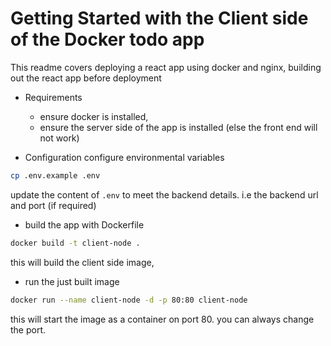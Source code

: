 # Getting Started with the Client side of the Docker todo app

This readme covers deploying a react app using docker and nginx, building out the react app before deployment

- Requirements
    - ensure docker is installed, 
    - ensure the server side of the app is installed (else the front end will not work)

- Configuration
configure environmental variables
```sh
cp .env.example .env
```
update the content of `.env` to meet the backend details. i.e the backend url and port (if required)


- build the app with Dockerfile
```sh
docker build -t client-node .
```
this will build the client side image, 

- run the just built image 
```sh
docker run --name client-node -d -p 80:80 client-node
```
this will start the image as a container on port 80. you can always change the port.
